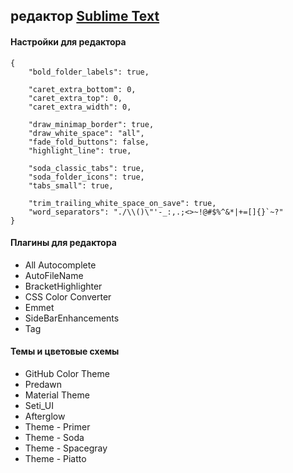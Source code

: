 ## редактор [Sublime Text](http://www.sublimetext.com/)

#### Настройки для редактора
```
{
	"bold_folder_labels": true,
	
	"caret_extra_bottom": 0,
	"caret_extra_top": 0,
	"caret_extra_width": 0,
	
	"draw_minimap_border": true,
	"draw_white_space": "all",
	"fade_fold_buttons": false,
	"highlight_line": true,
	
	"soda_classic_tabs": true,
	"soda_folder_icons": true,
	"tabs_small": true,
	
	"trim_trailing_white_space_on_save": true,
	"word_separators": "./\\()\"'-_:,.;<>~!@#$%^&*|+=[]{}`~?"
}
```

#### Плагины для редактора

* All Autocomplete
* AutoFileName
* BracketHighlighter
* CSS Color Converter
* Emmet
* SideBarEnhancements
* Tag

#### Темы и цветовые схемы

* GitHub Color Theme
* Predawn
* Material Theme
* Seti_UI
* Afterglow
* Theme - Primer
* Theme - Soda
* Theme - Spacegray
* Theme - Piatto
